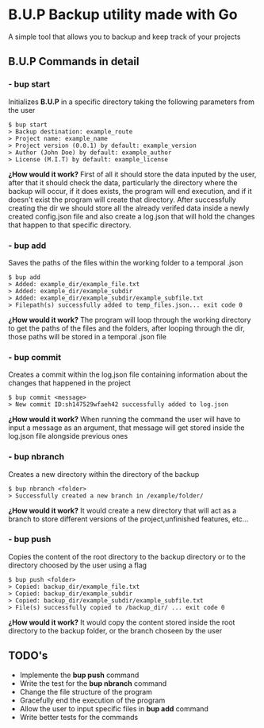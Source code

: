 # B.U.P Backup utility made with Go
A simple tool that allows you to backup and keep track of your projects

## B.U.P Commands in detail
### - bup start
Initializes **B.U.P** in a specific directory taking the following parameters from the user

```
$ bup start
> Backup destination: example_route
> Project name: example_name
> Project version (0.0.1) by default: example_version
> Author (John Doe) by default: example_author
> License (M.I.T) by default: example_license
```

**¿How would it work?**
First of all it should store the data inputed by the user, after that it should check
the data, particularly the directory where the backup will occur, if it does exists, the program
will end execution, and if it doesn't exist the program will create that directory. After successfully
creating the dir we should store all the already verifed data inside a newly created config.json file and
also create a log.json that will hold the changes that happen to that specific directory.

### - bup add
Saves the paths of the files within the working folder to a temporal .json

```
$ bup add
> Added: example_dir/example_file.txt
> Added: example_dir/example_subdir
> Added: example_dir/example_subdir/example_subfile.txt
> Filepath(s) successfully added to temp_files.json... exit code 0
```

**¿How would it work?**
The program will loop through the working directory to get the paths of the files and the folders, after looping through the dir, those paths will be stored in a temporal .json file

### - bup commit <message>
Creates a commit within the log.json file containing information about the changes that happened in the project

```
$ bup commit <message>
> New commit ID:sh147529wfaeh42 successfully added to log.json
```

**¿How would it work?**
When running the command the user will have to input a message as an argument, that message will get stored inside the log.json file alongside previous ones

### - bup nbranch
Creates a new directory within the directory of the backup

```
$ bup nbranch <folder>
> Successfully created a new branch in /example/folder/
```

**¿How would it work?**
It would create a new directory that will act as a branch to store different versions of the project,unfinished features, etc... 

### - bup push
Copies the content of the root directory to the backup directory or to the directory choosed
by the user using a flag

```
$ bup push <folder>
> Copied: backup_dir/example_file.txt
> Copied: backup_dir/example_subdir
> Copied: backup_dir/example_subdir/example_subfile.txt
> File(s) successfully copied to /backup_dir/ ... exit code 0
```

**¿How would it work?**
It would copy the content stored inside the root directory to the backup folder, or the branch choseen by the user

## TODO's
* Implemente the **bup push** command
* Write the test for the **bup nbranch** command
* Change the file structure of the program
* Gracefully end the execution of the program
* Allow the user to input specific files in **bup add** command
* Write better tests for the commands
